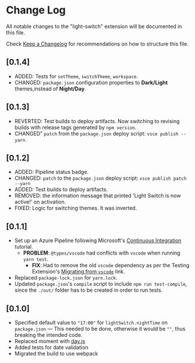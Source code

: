 # Change Log

All notable changes to the "light-switch" extension will be documented in this file.

Check [Keep a Changelog](http://keepachangelog.com/) for recommendations on how to structure this file.

## [0.1.4]

- ADDED: Tests for `setTheme`, `switchTheme`, `workspace`.
- CHANGED: `package.json` configuration properties to **Dark/Light** themes,instead of **Night/Day**.

## [0.1.3]

- REVERTED: Test builds to deploy artifacts. Now switching to revising builds with release tags generated by `npm version`.
- CHANGED" `patch` from the `package.json` deploy script: `vsce publish --yarn`.

## [0.1.2]

- ADDED: Pipeline status badge.
- CHANGED: `patch` to the `package.json` deploy script: `vsce publish patch --yarn`
- ADDED: Test builds to deploy artifacts.
- REMOVED: the information message that printed 'Light Switch is now active!' on activation.
- FIXED: Logic for switching themes. It was inverted.

## [0.1.1]

- Set up an Azure Pipeline following Microsoft's [Continuous Integration](https://code.visualstudio.com/api/working-with-extensions/continuous-integration) tutorial.
  - **PROBLEM**: `@types/vscode` had conflicts with `vscode` when running `yarn test`.
    - **FIX**: Had to remove the old `vscode` dependency as per the Testing Extension's [Migrating from `vscode`](https://code.visualstudio.com/api/working-with-extensions/testing-extension#migrating-from-vscode) link.
- Replaced `package-lock.json` for `yarn.lock`.
- Updated `package.json`'s `compile` script to include `npm run test-compile`, since the `./out/` folder has to be created in order to run tests.

## [0.1.0]

- Specified default value to `"17:00"` for `lightSwitch.nightTime` on `package.json` — This needed to be done, otherwise it would be `""`, thus breaking the intended code.
- Replaced moment with [day.js](https://day.js.org/en/)
- Added tests for date validation
- Migrated the build to use webpack
